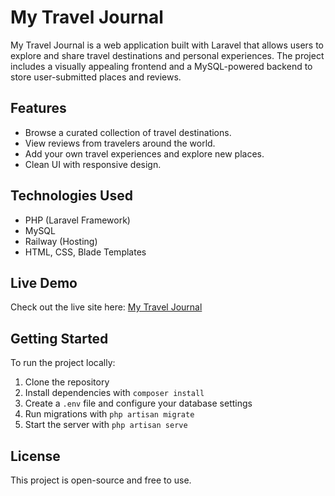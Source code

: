 # My Travel Journal

My Travel Journal is a web application built with Laravel that allows users to explore and share travel destinations and personal experiences. The project includes a visually appealing frontend and a MySQL-powered backend to store user-submitted places and reviews.

## Features

- Browse a curated collection of travel destinations.
- View reviews from travelers around the world.
- Add your own travel experiences and explore new places.
- Clean UI with responsive design.

## Technologies Used

- PHP (Laravel Framework)
- MySQL
- Railway (Hosting)
- HTML, CSS, Blade Templates

## Live Demo

Check out the live site here: [My Travel Journal](https://my-travel-journal-production.up.railway.app/)

## Getting Started

To run the project locally:

1. Clone the repository
2. Install dependencies with `composer install`
3. Create a `.env` file and configure your database settings
4. Run migrations with `php artisan migrate`
5. Start the server with `php artisan serve`

## License

This project is open-source and free to use.
